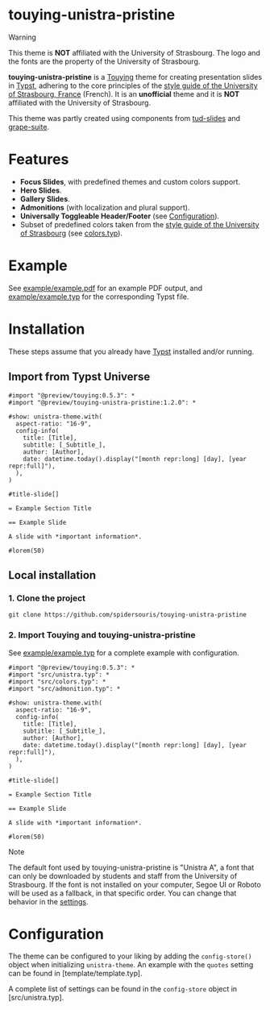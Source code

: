 # touying-unistra-pristine

> [!WARNING]
> This theme is **NOT** affiliated with the University of Strasbourg. The logo and the fonts are the property of the University of Strasbourg.

**touying-unistra-pristine** is a [Touying](https://github.com/touying-typ/touying) theme for creating presentation slides in [Typst](https://github.com/typst/typst), adhering to the core principles of the [style guide of the University of Strasbourg, France](https://langagevisuel.unistra.fr) (French). It is an **unofficial** theme and it is **NOT** affiliated with the University of Strasbourg.

This theme was partly created using components from [tud-slides](https://github.com/typst-tud/tud-slides) and [grape-suite](https://github.com/piepert/grape-suite).

# Features

- **Focus Slides**, with predefined themes and custom colors support.
- **Hero Slides**.
- **Gallery Slides**.
- **Admonitions** (with localization and plural support).
- **Universally Toggleable Header/Footer** (see [Configuration](#Configuration)).
- Subset of predefined colors taken from the [style guide of the University of Strasbourg](https://langagevisuel.unistra.fr/index.php?id=396) (see [colors.typ](colors.typ)).

# Example

See [example/example.pdf](example/example.pdf) for an example PDF output, and [example/example.typ](example/example.typ) for the corresponding Typst file.

# Installation

These steps assume that you already have [Typst](https://typst.app/) installed and/or running.

## Import from Typst Universe

```typst
#import "@preview/touying:0.5.3": *
#import "@preview/touying-unistra-pristine:1.2.0": *

#show: unistra-theme.with(
  aspect-ratio: "16-9",
  config-info(
    title: [Title],
    subtitle: [_Subtitle_],
    author: [Author],
    date: datetime.today().display("[month repr:long] [day], [year repr:full]"),
  ),
)

#title-slide[]

= Example Section Title

== Example Slide

A slide with *important information*.

#lorem(50)
```

## Local installation

### 1. Clone the project

`git clone https://github.com/spidersouris/touying-unistra-pristine`

### 2. Import Touying and touying-unistra-pristine

See [example/example.typ](example/example.typ) for a complete example with configuration.

```typst
#import "@preview/touying:0.5.3": *
#import "src/unistra.typ": *
#import "src/colors.typ": *
#import "src/admonition.typ": *

#show: unistra-theme.with(
  aspect-ratio: "16-9",
  config-info(
    title: [Title],
    subtitle: [_Subtitle_],
    author: [Author],
    date: datetime.today().display("[month repr:long] [day], [year repr:full]"),
  ),
)

#title-slide[]

= Example Section Title

== Example Slide

A slide with *important information*.

#lorem(50)
```

> [!NOTE]
> The default font used by touying-unistra-pristine is "Unistra A", a font that can only be downloaded by students and staff from the University of Strasbourg. If the font is not installed on your computer, Segoe UI or Roboto will be used as a fallback, in that specific order. You can change that behavior in the [settings](#Configuration).

# Configuration

The theme can be configured to your liking by adding the `config-store()` object when initializing `unistra-theme`. An example with the `quotes` setting can be found in [template/template.typ].

A complete list of settings can be found in the `config-store` object in [src/unistra.typ].